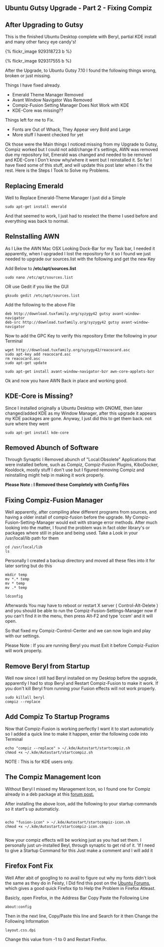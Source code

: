 ## Ubuntu Gutsy Upgrade - Part 2 - Fixing Compiz


## After Upgrading to Gutsy

This is the finished Ubuntu Desktop complete with Beryl, partial KDE install and many other fancy eye candy's!

{% flickr_image 929318723 b %}

{% flickr_image 929317555 b %}

After the Upgrade, to Ubuntu Gutsy 7.10 I found the following things wrong, broken or just missing.

Things I have fixed already.
  
  * Emerald Theme Manager Removed
  * Avant Window Navigator Was Removed  
  * Compiz-Fusion Setting Manager Does Not Work with KDE
  * KDE-Core was missing??

Things left for me to Fix.

  
  * Fonts are Out of Whack,  They Appear very Bold and Large  
  * More stuff I havent checked for yet

Ok those were the Main things I noticed missing from my Upgrade to Gutsy,  Compiz worked but I could not add/change it's settings,  AWN was removed due my repository list, Emerald was changed and needed to be removed and KDE-Core I Don't know why/where it went but I reinstalled it. So far I have fixed some of this stuff, and will update this post later when i fix the rest.  Here  is the Steps I Took to Solve my Problems.



## Replacing Emerald

Well to Replace Emerald-Theme Manager I just did a Simple
    
~~~
sudo apt-get install emerald
~~~    
    
And that seemed to work, I just had to reselect the theme I used before and everything was back to normal.



## ReInstalling AWN



As I Like the AWN Mac OSX Looking Dock-Bar for my Task bar, I needed it apparently, when I upgraded I lost the repository for it so I found we just needed
to upgrade our sources.list with the following and get the new Key

Add Below to **/etc/apt/sources.list**


    
~~~    
sudo nano /etc/apt/sources.list
~~~    

OR use Gedit if you like the GUI

~~~    
gksudo gedit /etc/apt/sources.list
~~~    
    



Add the following to the above File


    
~~~    
deb http://download.tuxfamily.org/syzygy42 gutsy avant-window-navigator
deb-src http://download.tuxfamily.org/syzygy42 gutsy avant-window-navigator
~~~    



Now to add the GPC Key to  verify this repository Enter the following in your Terminal


    
~~~    
wget http://download.tuxfamily.org/syzygy42/reacocard.asc
sudo apt-key add reacocard.asc
rm reacocard.asc
sudo apt-get update

sudo apt-get install avant-window-navigator-bzr awn-core-applets-bzr
~~~    



Ok and now you have AWN Back in place and working good.




## KDE-Core is Missing?



Since I installed originally a Ubuntu Desktop with GNOME, then later changed/added KDE as my Window Manager,  after this upgrade it appears my KDE packages are gone.  Anyway, I just did this to get them back. not sure where they went


    
~~~    
sudo apt-get install kde-core
~~~





## Removed Abunch of Software



Through Synaptic I Removed abunch of "Local:Obsolete" Applications that were installed before, such as Compiz, Compiz-Fusion Plugins, KiboDocker, Kooldock, mostly stuff I don't use but I figured removing Compiz and reinstalling might help in making it work properly.

**Please Note : I Removed these Completely with Config Files**



## Fixing Compiz-Fusion Manager



Well apparently, after compiling afew different programs from sources, and having a older install of compiz-fusion before the upgrade.  My Compiz-Fusion-Setting-Manager
would exit with strange error methods.   After much looking into the matter, I found the problem was in fact older library's or packages where still in place and being used. 
Take a Look in your /usr/local/lib path for them 


    
~~~    
cd /usr/local/lib
ls
~~~    



Personally I created a backup directory and moved all these files into it for later sorting but do this


    
~~~    
mkdir temp
mv *.* temp
mv * temp
mv .* temp

ldconfig
~~~    



Afterwards You may have to reboot or restart X server ( Control-Alt-Delete ) and you should be able to run the Compiz-Fusion-Settings-Manager now
if you can't find it in the menu, then press Alt-F2 and type 'ccsm' and it will open.

So that fixed my Compiz-Control-Center and we can now login and play with our settings.  

Please Note : If you are running Beryl you must Exit it  before Compiz-Fuzion will work properly.



## Remove Beryl from Startup


Well now since I still had Beryl installed on my Desktop before the upgrade, apparently I had to stop Beryl and  Restart Compiz-Fusion to make it work.
If you don't kill Beryl from running your Fusion effects will not work properly.



    
~~~    
sudo killall beryl
compiz --replace 
~~~    





## Add Compiz To Startup Programs


Now that Compiz-Fusion  is working perfectly I want it to start automaticly so I added a quick line to make it happen, enter the following code into Terminal


    
~~~    
echo "compiz --replace" > ~/.kde/Autostart/startcompiz.sh 
chmod +x ~/.kde/Autostart/startcompiz.sh
~~~    



NOTE : This is for KDE users only.



## The Compiz Management Icon


Without Beryl I missed my Management Icon, so I found one for Compiz already in a deb package at this [forum post.](http://ubuntuforums.org/showpost.php?p=3163821&postcount=8)

After installing the above Icon, add the following to your startup commands so it start's up automaticly.


~~~    
    
echo "fusion-icon" > ~/.kde/Autostart/startcompiz-icon.sh 
chmod +x ~/.kde/Autostart/startcompiz-icon.sh
    
~~~




Now your compiz effects will be working just as you had set them.  I personally just un-installed Beyl, through synaptic to get rid of it.
'If I need to give a Startup Command for this Just make a comment and I will add it




## Firefox Font Fix



Well After abit of googling to no avail to figure out why my fonts didn't look the same as they do in Feisty, I Did find this post on the [Ubuntu Forums](http://ubuntuforums.org/showpost.php?p=3593395&postcount=20),  which gives a good quick Firefox tip to
Help the Problem in Firefox Atleast.

Basicly, open Firefox,  in the Address Bar Copy Paste the Following Line


    
~~~    
about:config
~~~    



Then in the next line, Copy/Paste this line and Search for it then Change the Following Information


    
~~~    
layout.css.dpi
~~~    



Change this value from -1 to 0 and Restart Firefox.
